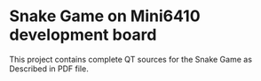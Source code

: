 # Snake Game on Mini6410 development board

This project contains complete QT sources for the Snake Game as Described in PDF file. 

